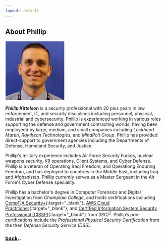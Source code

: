 ```yaml
---
layout: default
---
```


## About Phillip

![PhillProfile](./assets/images/PhillProfile.jpg)

**_Phillip Kittelson_** is a security professional with 20 plus years in law enforcement, IT, and security disciplines including personnel, physical, industrial and cybersecurity. Phillip is experienced working in various roles supporting the defense and government contracting worlds, having been employeed by large, medium, and small companies including _Lockheed Martin_, _Raytheon Technologies_, and _MindPoit Group_. Phillip has provided direct-support to government agencies including the Departments of Defense, Homeland Security, and Justice.

Phillip's military experience includes Air Force Security Forces, nuclear weapons security, K9 operations, Client Systems, and Cyber Defense. Phillip is a veteran of Operating Iraqi Freedom, and Operationg Enduring Freedom, and has deployed to countries in the Middle East, including Iraq and Afghanistan. Phillip currently serves as a Master Sergeant in the Air Force's Cyber Defense speciality.

Phillip has a bachelor's degree in Computer Forensics and Digital Investigation from _Champlain College_, and holds certifications including [CompTIA Security+](https://www.credly.com/badges/d9894d81-0c04-4985-8f9e-f1832a965872){:target="_blank"}, [AWS Cloud Practitioner](https://www.credly.com/badges/05a58aaa-9fdb-4e15-9d4c-7a924816fbd3){:target="_blank"}, and [Certified Information System Security Professional (CISSP)]([https://www.credly.com/badges/05a58aaa-9fdb-4e15-9d4c-7a924816fbd3](https://www.credly.com/badges/1d3668c9-52c6-424d-91b0-95e17780fe26)){:target="_blank"} from _(ISC)<sup>2</sup>_. Phillip’s prior certifications include the
_Professional Physical Security Certification_ from the then _Defense Security Service (DSS)_.

### [back](./)..

